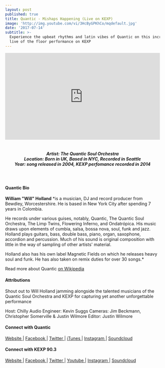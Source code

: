 ```yaml
---
layout: post
published: true
title: Quantic - Mishaps Happening (Live on KEXP)
image: 'http://img.youtube.com/vi/3HcByGPKhCo/mqdefault.jpg'
date: '2017-07-14'
subtitle: >-
  Experience the upbeat rhythms and latin vibes of Quantic on this incredible
  live of the floor performance on KEXP
---
```

<style>.embed-container { position: relative; padding-bottom: 56.25%; height: 0; overflow: hidden; max-width: 100%; } .embed-container iframe, .embed-container object, .embed-container embed { position: absolute; top: 0; left: 0; width: 100%; height: 100%; }</style><div class="embed-container"> <br>
<iframe allowfullscreen="" frameborder="0" height="315" src="https://www.youtube.com/embed/3HcByGPKhCo" width="560"></iframe></div>
<br>
<h5 style="text-align: center;">
Artist: The Quantic Soul Orchestra <br>
Location: Born in UK, Based in NYC, Recorded in Seattle <br>
Year: song released in 2004, KEXP perfomance recorded in 2014
</h5>
<br>


#### Quantic Bio

**William "Will" Holland** *is a musician, DJ and record producer from Bewdley, Worcestershire. He is based in New York City after spending 7 years in Colombia.

He records under various guises, notably, Quantic, The Quantic Soul Orchestra, The Limp Twins, Flowering Inferno, and Ondatrópica. His music draws upon elements of cumbia, salsa, bossa nova, soul, funk and jazz. Holland plays guitars, bass, double bass, piano, organ, saxophone, accordion and percussion. Much of his sound is original composition with little in the way of sampling of other artists' material.

Holland also has his own label Magnetic Fields on which he releases heavy soul and funk. He has also taken on remix duties for over 30 songs.*

Read more about Quantic [on Wikipedia](https://en.wikipedia.org/wiki/Will_Holland)

#### Attributions

Shout out to Will Holland jamming alongside the talented musicians of the Quantic Soul Orchestra and KEXP for capturing yet another unforgettable performance

Host: Chilly
Audio Engineer: Kevin Suggs
Cameras: Jim Beckmann, Christopher Somerville & Justin Wilmore
Editor: Justin Wilmore

#### Connect with Quantic

<a class="fa fa-globe" href="http://www./" target="_blank"> Website </a> |
<a class="fa fa-facebook" href="https://www.facebook.com/quanticmusic" target="_blank"> Facebook </a> |
<a class="fa fa-twitter" href="https://twitter.com/quanticmusic" target="_blank"> Twitter </a> |
<a class="fa fa-itunes" href="https://itunes.apple.com/us/artist/quantic/id5054367#" target="_blank"> iTunes </a> |
<a class="fa fa-instagram" href="https://www.instagram.com/quanticmusic" target="_blank"> Instagram </a> |
<a class="fa fa-soundcloud" href="https://soundcloud.com/quantic" target="_blank"> Soundcloud </a> 

#### Connect with KEXP 90.3

<a class="fa fa-globe" href="http://www.kexp.org/" target="_blank"> Website </a> |
<a class="fa fa-facebook" href="https://www.facebook.com/kexp.fm" target="_blank"> Facebook </a> |
<a class="fa fa-twitter" href="https://twitter.com/kexp" target="_blank"> Twitter </a> |
<a class="fa fa-apple" href="https://youtube.com/user/kexpradio" target="_blank"> Youtube </a> |
<a class="fa fa-instagram" href="https://www.instagram.com/kexp" target="_blank"> Instagram </a> |
<a class="fa fa-soundcloud" href="https://soundcloud.com/kexp" target="_blank"> Soundcloud </a>
